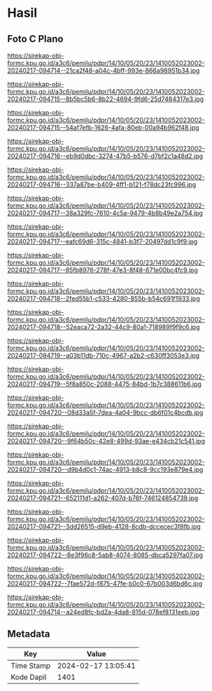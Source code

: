 # Hasil

## Foto C Plano

https://sirekap-obj-formc.kpu.go.id/a3c6/pemilu/pdpr/14/10/05/20/23/1410052023002-20240217-094714--21ca2f48-a04c-4bff-993e-866a98951b34.jpg

https://sirekap-obj-formc.kpu.go.id/a3c6/pemilu/pdpr/14/10/05/20/23/1410052023002-20240217-094715--8b5bc5b6-8b22-4694-9fd6-25d7484317e3.jpg

https://sirekap-obj-formc.kpu.go.id/a3c6/pemilu/pdpr/14/10/05/20/23/1410052023002-20240217-094715--54af7efb-1626-4afa-80eb-00a94b962f48.jpg

https://sirekap-obj-formc.kpu.go.id/a3c6/pemilu/pdpr/14/10/05/20/23/1410052023002-20240217-094716--eb9d0dbc-3274-47b5-b576-d7bf2c1a48d2.jpg

https://sirekap-obj-formc.kpu.go.id/a3c6/pemilu/pdpr/14/10/05/20/23/1410052023002-20240217-094716--337a87be-b409-4ff1-b121-f78dc23fc996.jpg

https://sirekap-obj-formc.kpu.go.id/a3c6/pemilu/pdpr/14/10/05/20/23/1410052023002-20240217-094717--38a329fc-7610-4c5a-9479-4b8b49e2a754.jpg

https://sirekap-obj-formc.kpu.go.id/a3c6/pemilu/pdpr/14/10/05/20/23/1410052023002-20240217-094717--eafc69d6-315c-4841-b3f7-20497dd1c9f9.jpg

https://sirekap-obj-formc.kpu.go.id/a3c6/pemilu/pdpr/14/10/05/20/23/1410052023002-20240217-094717--85fb8976-278f-47e3-8f48-671e00bc4fc9.jpg

https://sirekap-obj-formc.kpu.go.id/a3c6/pemilu/pdpr/14/10/05/20/23/1410052023002-20240217-094718--2fed55b1-c533-4280-855b-b54c691f1933.jpg

https://sirekap-obj-formc.kpu.go.id/a3c6/pemilu/pdpr/14/10/05/20/23/1410052023002-20240217-094718--52eaca72-2a32-44c9-80a1-718989f9f9c6.jpg

https://sirekap-obj-formc.kpu.go.id/a3c6/pemilu/pdpr/14/10/05/20/23/1410052023002-20240217-094719--a03b11db-710c-4967-a2b2-c630ff3053e3.jpg

https://sirekap-obj-formc.kpu.go.id/a3c6/pemilu/pdpr/14/10/05/20/23/1410052023002-20240217-094719--5f8a850c-2088-4475-84bd-1b7c388611b6.jpg

https://sirekap-obj-formc.kpu.go.id/a3c6/pemilu/pdpr/14/10/05/20/23/1410052023002-20240217-094720--08d33a5f-7dea-4a04-9bcc-db6f01c4bcdb.jpg

https://sirekap-obj-formc.kpu.go.id/a3c6/pemilu/pdpr/14/10/05/20/23/1410052023002-20240217-094720--9f64b50c-42e8-499d-93ae-e434cb21c541.jpg

https://sirekap-obj-formc.kpu.go.id/a3c6/pemilu/pdpr/14/10/05/20/23/1410052023002-20240217-094720--d9b4d0c1-74ac-4913-b8c8-9cc193e879e4.jpg

https://sirekap-obj-formc.kpu.go.id/a3c6/pemilu/pdpr/14/10/05/20/23/1410052023002-20240217-094721--652111d1-a262-407d-b76f-746124854739.jpg

https://sirekap-obj-formc.kpu.go.id/a3c6/pemilu/pdpr/14/10/05/20/23/1410052023002-20240217-094721--3dd26515-d9eb-4128-8cdb-dccecec3f8fb.jpg

https://sirekap-obj-formc.kpu.go.id/a3c6/pemilu/pdpr/14/10/05/20/23/1410052023002-20240217-094722--8e3f96c8-5ab8-4074-8085-dbca5297fa07.jpg

https://sirekap-obj-formc.kpu.go.id/a3c6/pemilu/pdpr/14/10/05/20/23/1410052023002-20240217-094722--7fae572d-f875-47fe-b0c0-67b003d6bd6c.jpg

https://sirekap-obj-formc.kpu.go.id/a3c6/pemilu/pdpr/14/10/05/20/23/1410052023002-20240217-094714--a24ed8fc-bd2a-4da8-815d-078ef8131eeb.jpg


## Metadata

| Key        | Value               |
| ---------- | ------------------- |
| Time Stamp | 2024-02-17 13:05:41 |
| Kode Dapil | 1401                |



